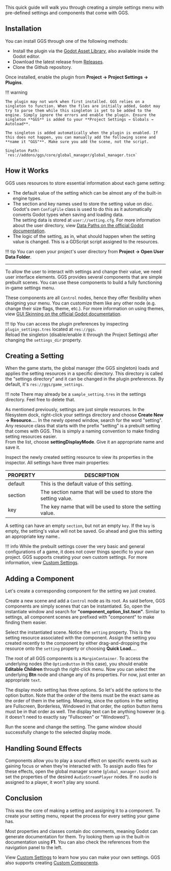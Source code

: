 This quick guide will walk you through creating a simple settings menu with pre-defined settings and components that come with GGS.

## Installation

You can install GGS through one of the following methods:

- Install the plugin via the [Godot Asset Library](https://godotengine.org/asset-library/asset), also available inside the Godot editor.
- Download the latest release from [Releases](https://github.com/PunchablePlushie/godot-game-settings/releases).
- Clone the Github repository.

Once installed, enable the plugin from **Project → Project Settings → Plugins**.

!!! warning

    The plugin may not work when first installed. GGS relies on a singleton to function. When the files are initially added, Godot may try to parse them while this singleton is yet to be added to the engine. Simply ignore the errors and enable the plugin. Ensure the singleton **GGS** is added to your **Project Settings → Globals → Autoload**.

    The singleton is added automatically when the plugin is enabled. If this does not happen, you can manually add the following scene and **name it "GGS"**. Make sure you add the scene, not the script.

    Singleton Path: `res://addons/ggs/core/global_manager/global_manager.tscn`

## How it Works

GGS uses resources to store essential information about each game setting:

- The default value of the setting which can be almost any of the built-in engine types.
- The section and key names used to store the setting value on disc. Godot's own `ConfigFile` class is used to do this as it automatically converts Godot types when saving and loading data.<br>
The setting data is stored at `user://setting.cfg`. For more information about the user directory, view [Data Paths on the official Godot documentation](https://docs.godotengine.org/en/stable/tutorials/io/data_paths.html#accessing-persistent-user-data-user).
- The logic of the setting, as in, what should happen when the setting value is changed. This is a GDScript script assigned to the resources.

!!! tip
    You can open your project's user directory from **Project → Open User Data Folder**.

---

To allow the user to interact with settings and change their value, we need user interface elements. GGS provides several components that are simple prebuilt scenes. You can use these components to build a fully functioning in-game settings menu.

These components are all `Control` nodes, hence they offer flexibility when designing your menu. You can customize them like any other node (e.g. change their size flags, theme, etc.). For more information on using themes, view [GUI Skinning on the official Godot documentation](https://docs.godotengine.org/en/stable/tutorials/ui/gui_skinning.html).

!!! tip
    You can access the plugin preferences by inspecting `plugin_settings.tres` located at `res://ggs`.<br>
    Reload the singleton (disable/enable it through the Project Settings) after changing the `settings_dir` property.


## Creating a Setting

When the game starts, the global manager (the GGS singleton) loads and applies the setting resources in a specific directory. This directory is called the "settings directory" and it can be changed in the plugin preferences. By default, it's `res://ggs/game_settings`.

!!! note
    There may already be a `sample_setting.tres` in the settings directory. Feel free to delete that.

As mentioned previously, settings are just simple resources. In the filesystem dock, right-click your settings directory and choose **Create New → Resource...**. In the newly opened window, search for the word "setting". Any resource class that starts with the prefix "setting" is a prebuilt setting that comes with GGS. This is simply a naming convention to make finding setting resources easier.<br>
From the list, choose **settingDisplayMode**. Give it an appropriate name and save it.

Inspect the newly created setting resource to view its properties in the inspector. All settings have three main properties:

| PROPERTY | DESCRIPTION                                                    |
| -------- | -------------------------------------------------------------- |
| default  | This is the default value of this setting.                     |
| section  | The section name that will be used to store the setting value. |
| key      | The key name that will be used to store the setting value.     |

A setting can have an empty `section`, but not an empty `key`. If the `key` is empty, the setting's value will not be saved. Go ahead and give this setting an appropriate key name..

!!! info
    While the prebuilt settings cover the very basic and general configurations of a game, it does not cover things specific to your own project. GGS supports creating your own custom settings. For more information, view [Custom Settings](custom_settings.md).


## Adding a Component

Let's create a corresponding component for the setting we just created.

Create a new scene and add a `Control` node as its root. As said before, GGS components are simply scenes that can be instantiated. So, open the instantiate window and search for **"component_option_list.tscn"**. Similar to settings, all component scenes are prefixed with "component" to make finding them easier.

Select the instantiated scene. Notice the `setting` property. This is the setting resource associated with the component. Assign the setting you created recently to the component by either drag-and-dropping the resource onto the `setting` property or choosing **Quick Load...**.

The root of all GGS components is a `MarginContainer`. To access the underlying nodes (the `OptionButton` in this case), you should enable **Editable Children** through the right-click menu. Now you can select the underlying **Btn** node and change any of its properties. For now, just enter an appropriate `text`.

The display mode setting has three options. So let's add the options to the option button. Note that the order of the items must be the exact same as the order of them in the setting. Meaning, since the options in the setting are Fullscreen, Borderless, Windowed in that order, the option button items must be in that order as well. The display text can be anything however (e.g. it doesn't need to exactly say "Fullscreen" or "Windowed").

Run the scene and change the setting. The game window should successfully change to the selected display mode.

## Handling Sound Effects

Components allow you to play a sound effect on specific events such as gaining focus or when they're interacted with. To assign audio files for these effects, open the global manager scene (`global_manager.tscn`) and set the properties of the desired `AudioStreamPlayer` nodes. If no audio is assigned to a player, it won't play any sound.

## Conclusion

This was the core of making a setting and assigning it to a component. To create your setting menu, repeat the process for every setting your game has.

Most properties and classes contain doc comments, meaning Godot can generate documentation for them. Try looking them up in the built-in documentation using **F1**. You can also check the references from the navigation panel to the left.

View [Custom Settings](custom_settings.md) to learn how you can make your own settings. GGS also supports creating [Custom Components](custom_components.md).
